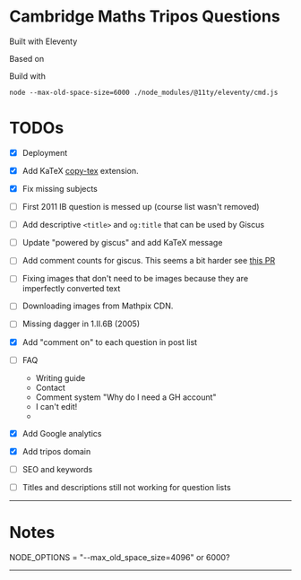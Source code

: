 # Cambridge Maths Tripos Questions

Built with Eleventy

Based on 

Build with 

`node --max-old-space-size=6000 ./node_modules/@11ty/eleventy/cmd.js`

# TODOs

- [x] Deployment 

- [x] Add KaTeX [copy-tex](https://github.com/KaTeX/KaTeX/tree/main/contrib/copy-tex) extension.

- [x] Fix missing subjects

- [ ] First 2011 IB question is messed up (course list wasn't removed)

- [ ] Add descriptive `<title>` and `og:title` that can be used by Giscus

- [ ] Update "powered by giscus" and add KaTeX message

- [ ] Add comment counts for giscus. This seems a bit harder see [this PR](https://github.com/giscus/giscus/pull/198)

- [ ] Fixing images that don't need to be images because they are imperfectly converted text

- [ ] Downloading images from Mathpix CDN. 

- [ ] Missing dagger in 1.II.6B (2005)

- [x] Add "comment on" to each question in post list

- [ ] FAQ
  - Writing guide
  - Contact
  - Comment system "Why do I need a GH account"
  - I can't edit!
  - 



- [x] Add Google analytics

- [x] Add tripos domain

- [ ] SEO and keywords

- [ ] Titles and descriptions still not working for question lists

---

# Notes

NODE_OPTIONS = "--max_old_space_size=4096" or 6000?

---